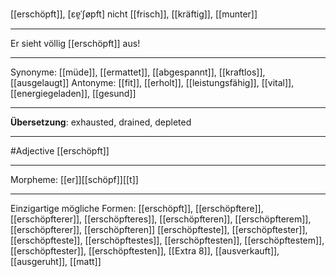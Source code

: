 [[erschöpft]], [ɛɐ̯ˈʃøpft]
nicht [[frisch]], [[kräftig]], [[munter]]

---
Er sieht völlig [[erschöpft]] aus!  


---
Synonyme: 
[[müde]], [[ermattet]], [[abgespannt]], [[kraftlos]], [[ausgelaugt]]
Antonyme:
[[fit]], [[erholt]], [[leistungsfähig]], [[vital]], [[energiegeladen]], [[gesund]]

---
**Übersetzung**: 
exhausted, drained, depleted

---
#Adjective [[erschöpft]]

---
Morpheme:
[[er]][[schöpf]][[t]]

---


Einzigartige mögliche Formen: 
[[erschöpft]], [[erschöpftere]], [[erschöpfterer]], [[erschöpfteres]], [[erschöpfteren]], [[erschöpfterem]], [[erschöpfterer]], [[erschöpfteren]]
[[erschöpfteste]], [[erschöpftester]], [[erschöpfteste]], [[erschöpftestes]], [[erschöpftesten]], [[erschöpftestem]], [[erschöpftester]], [[erschöpftesten]], [[Extra 8]], [[ausverkauft]], [[ausgeruht]], [[matt]]